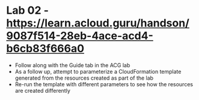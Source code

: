 # Lab 02 - https://learn.acloud.guru/handson/9087f514-28eb-4ace-acd4-b6cb83f666a0

* Follow along with the Guide tab in the ACG lab
* As a follow up, attempt to parameterize a CloudFormation template generated from the resources created as part of the lab
* Re-run the template with different parameters to see how the resources are created differently
